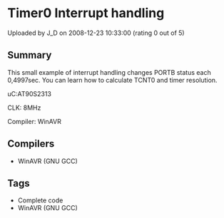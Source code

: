 # Timer0 Interrupt handling

Uploaded by J_D on 2008-12-23 10:33:00 (rating 0 out of 5)

## Summary

This small example of interrupt handling changes PORTB status each 0,4997sec. You can learn how to calculate TCNT0 and timer resolution.  

uC:AT90S2313  

CLK: 8MHz  

Compiler: WinAVR

## Compilers

- WinAVR (GNU GCC)

## Tags

- Complete code
- WinAVR (GNU GCC)
